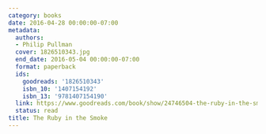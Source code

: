 ```yaml
---
category: books
date: 2016-04-28 00:00:00-07:00
metadata:
  authors:
  - Philip Pullman
  cover: 1826510343.jpg
  end_date: 2016-05-04 00:00:00-07:00
  format: paperback
  ids:
    goodreads: '1826510343'
    isbn_10: '1407154192'
    isbn_13: '9781407154190'
  link: https://www.goodreads.com/book/show/24746504-the-ruby-in-the-smoke
  status: read
title: The Ruby in the Smoke
---
```

